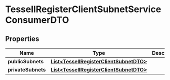 

# TessellRegisterClientSubnetServiceConsumerDTO


## Properties

Name | Type | Description | Notes
------------ | ------------- | ------------- | -------------
**publicSubnets** | [**List&lt;TessellRegisterClientSubnetDTO&gt;**](TessellRegisterClientSubnetDTO.md) |  |  [optional]
**privateSubnets** | [**List&lt;TessellRegisterClientSubnetDTO&gt;**](TessellRegisterClientSubnetDTO.md) |  | 




